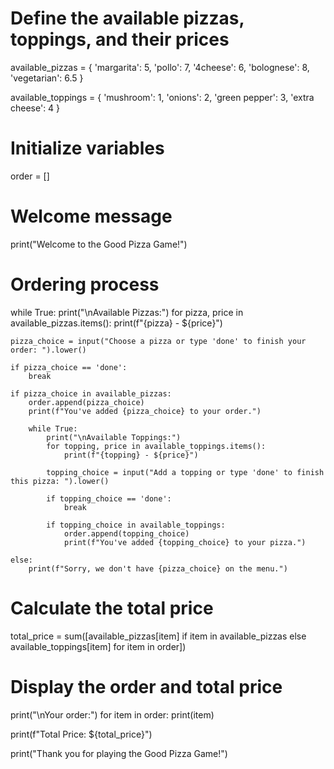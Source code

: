 # Define the available pizzas, toppings, and their prices
available_pizzas = {
    'margarita': 5,
    'pollo': 7,
    '4cheese': 6,
    'bolognese': 8,
    'vegetarian': 6.5
}

available_toppings = {
    'mushroom': 1,
    'onions': 2,
    'green pepper': 3,
    'extra cheese': 4
}

# Initialize variables
order = []

# Welcome message
print("Welcome to the Good Pizza Game!")

# Ordering process
while True:
    print("\nAvailable Pizzas:")
    for pizza, price in available_pizzas.items():
        print(f"{pizza} - ${price}")

    pizza_choice = input("Choose a pizza or type 'done' to finish your order: ").lower()

    if pizza_choice == 'done':
        break

    if pizza_choice in available_pizzas:
        order.append(pizza_choice)
        print(f"You've added {pizza_choice} to your order.")

        while True:
            print("\nAvailable Toppings:")
            for topping, price in available_toppings.items():
                print(f"{topping} - ${price}")

            topping_choice = input("Add a topping or type 'done' to finish this pizza: ").lower()

            if topping_choice == 'done':
                break

            if topping_choice in available_toppings:
                order.append(topping_choice)
                print(f"You've added {topping_choice} to your pizza.")

    else:
        print(f"Sorry, we don't have {pizza_choice} on the menu.")

# Calculate the total price
total_price = sum([available_pizzas[item] if item in available_pizzas else available_toppings[item] for item in order])

# Display the order and total price
print("\nYour order:")
for item in order:
    print(item)

print(f"Total Price: ${total_price}")

print("Thank you for playing the Good Pizza Game!")

